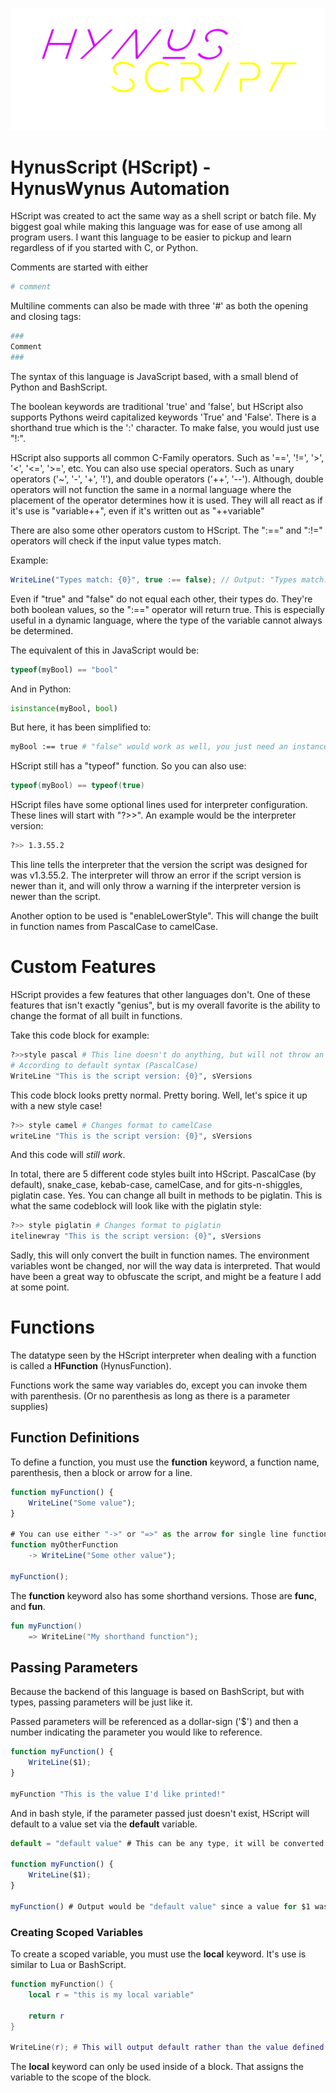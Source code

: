 ![](./GitAssets/HynusScript.png)

# HynusScript (HScript) - HynusWynus Automation
HScript was created to act the same way as a shell script or batch file. 
My biggest goal while making this language was for ease of use among all program users. I want this language to be easier to pickup and learn
regardless of if you started with C, or Python.

Comments are started with either 

```py
# comment
```

Multiline comments can also be made with three '#' as both the opening and closing tags:
```py
###
Comment
###
```

The syntax of this language is JavaScript based, with a small blend of Python and BashScript.

The boolean keywords are traditional 'true' and 'false', but HScript also supports Pythons weird capitalized keywords 'True' and 'False'.
There is a shorthand true which is the ':' character. To make false, you would just use "!:".

HScript also supports all common C-Family operators. Such as '==', '!=', '>', '<', '<=', '>=', etc. You can also use special operators.
Such as unary operators ('~', '-', '+', '!'), and double operators ('++', '--'). Although, double operators will not function the same in a normal language where the placement of the operator determines how it is used. They will all react as if it's use is "variable++", even if it's written out as
"++variable"

There are also some other operators custom to HScript.
The ":==" and ":!=" operators will check if the input value types match.

Example:
```js
WriteLine("Types match: {0}", true :== false); // Output: "Types match: True"
```

Even if "true" and "false" do not equal each other, their types do. They're both boolean values, so the ":==" operator will return true. This is especially useful in a
dynamic language, where the type of the variable cannot always be determined.

The equivalent of this in JavaScript would be:
```js
typeof(myBool) == "bool"
```
And in Python:
```py
isinstance(myBool, bool)
```

But here, it has been simplified to:
```bash
myBool :== true # "false" would work as well, you just need an instance of the type
```

HScript still has a "typeof" function. So you can also use:
```c
typeof(myBool) == typeof(true)
```

HScript files have some optional lines used for interpreter configuration. These lines will start with "?>>".
An example would be the interpreter version:
```bash
?>> 1.3.55.2
```

This line tells the interpreter that the version the script was designed for was v1.3.55.2. The interpreter will throw an error if the script version is newer than
it, and will only throw a warning if the interpreter version is newer than the script.

Another option to be used is "enableLowerStyle". This will change the built in function names from PascalCase to camelCase.


# Custom Features
HScript provides a few features that other languages don't. One of these features that isn't exactly "genius", but is my overall favorite is the ability to change the format of all built in functions.

Take this code block for example:

```bash
?>>style pascal # This line doesn't do anything, but will not throw an error
# According to default syntax (PascalCase)
WriteLine "This is the script version: {0}", sVersions
```

This code block looks pretty normal. Pretty boring.
Well, let's spice it up with a new style case!

```bash
?>> style camel # Changes format to camelCase
writeLine "This is the script version: {0}", sVersions
```

And this code will *still work*.

In total, there are 5 different code styles built into HScript. PascalCase (by default), snake_case, kebab-case, camelCase, and for gits-n-shiggles, piglatin case. Yes. You can change all built in methods to be piglatin. This is what the same codeblock will look like with the piglatin style:

```bash
?>> style piglatin # Changes format to piglatin
itelinewray "This is the script version: {0}", sVersions
```

Sadly, this will only convert the built in function names. The environment variables wont be changed, nor will the way data is interpreted. That would have been a great way to obfuscate the script, and might be a feature I add at some point.

# Functions

The datatype seen by the HScript interpreter when dealing with a function is called a **HFunction** (HynusFunction).

Functions work the same way variables do, except you can invoke them with parenthesis. (Or no parenthesis as long as there is a parameter supplies)

## Function Definitions 

To define a function, you must use the **function** keyword, a function name, parenthesis, then a block or arrow for a line.

```js
function myFunction() {
    WriteLine("Some value");
}

# You can use either "->" or "=>" as the arrow for single line functions
function myOtherFunction
    -> WriteLine("Some other value");

myFunction();
```

The **function** keyword also has some shorthand versions. Those are **func**, and **fun**.

```kt
fun myFunction()
    => WriteLine("My shorthand function");
```

## Passing Parameters

Because the backend of this language is based on BashScript, but with types, passing parameters will be just like it.

Passed parameters will be referenced as a dollar-sign ('$') and then a number indicating the parameter you would like to reference.

```js
function myFunction() {
    WriteLine($1);
}

myFunction "This is the value I'd like printed!"

```

And in bash style, if the parameter passed just doesn't exist, HScript will default to a value set via the **default** variable.

```js
default = "default value" # This can be any type, it will be converted to a string if needed

function myFunction() {
    WriteLine($1);
}

myFunction() # Output would be "default value" since a value for $1 was never passed.
```

### Creating Scoped Variables

To create a scoped variable, you must use the **local** keyword. It's use is similar to Lua or BashScript.

```lua
function myFunction() {
    local r = "this is my local variable"

    return r
}

WriteLine(r); # This will output default rather than the value defined in the function
```

The **local** keyword can only be used inside of a block. That assigns the variable to the scope of the block.

